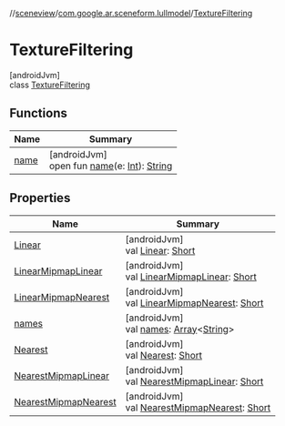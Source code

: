 //[sceneview](../../../index.md)/[com.google.ar.sceneform.lullmodel](../index.md)/[TextureFiltering](index.md)

# TextureFiltering

[androidJvm]\
class [TextureFiltering](index.md)

## Functions

| Name | Summary |
|---|---|
| [name](name.md) | [androidJvm]<br>open fun [name](name.md)(e: [Int](https://kotlinlang.org/api/latest/jvm/stdlib/kotlin/-int/index.html)): [String](https://developer.android.com/reference/kotlin/java/lang/String.html) |

## Properties

| Name | Summary |
|---|---|
| [Linear](-linear.md) | [androidJvm]<br>val [Linear](-linear.md): [Short](https://kotlinlang.org/api/latest/jvm/stdlib/kotlin/-short/index.html) |
| [LinearMipmapLinear](-linear-mipmap-linear.md) | [androidJvm]<br>val [LinearMipmapLinear](-linear-mipmap-linear.md): [Short](https://kotlinlang.org/api/latest/jvm/stdlib/kotlin/-short/index.html) |
| [LinearMipmapNearest](-linear-mipmap-nearest.md) | [androidJvm]<br>val [LinearMipmapNearest](-linear-mipmap-nearest.md): [Short](https://kotlinlang.org/api/latest/jvm/stdlib/kotlin/-short/index.html) |
| [names](names.md) | [androidJvm]<br>val [names](names.md): [Array](https://kotlinlang.org/api/latest/jvm/stdlib/kotlin/-array/index.html)&lt;[String](https://developer.android.com/reference/kotlin/java/lang/String.html)&gt; |
| [Nearest](-nearest.md) | [androidJvm]<br>val [Nearest](-nearest.md): [Short](https://kotlinlang.org/api/latest/jvm/stdlib/kotlin/-short/index.html) |
| [NearestMipmapLinear](-nearest-mipmap-linear.md) | [androidJvm]<br>val [NearestMipmapLinear](-nearest-mipmap-linear.md): [Short](https://kotlinlang.org/api/latest/jvm/stdlib/kotlin/-short/index.html) |
| [NearestMipmapNearest](-nearest-mipmap-nearest.md) | [androidJvm]<br>val [NearestMipmapNearest](-nearest-mipmap-nearest.md): [Short](https://kotlinlang.org/api/latest/jvm/stdlib/kotlin/-short/index.html) |
